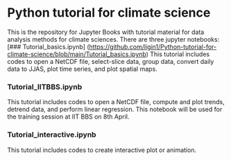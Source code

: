 # Python tutorial for climate science
This is the repository for Jupyter Books with tutorial material for data analysis methods for climate sciences. There are three jupyter notebooks:
[### Tutorial_basics.ipynb] (https://github.com/ligin1/Python-tutorial-for-climate-science/blob/main/Tutorial_basics.ipynb)
This tutorial includes codes to open a NetCDF file, select-slice data, group data, convert daily data to JJAS, plot time series, and plot spatial maps.
### Tutorial_IITBBS.ipynb
This tutorial includes codes to open a NetCDF file, compute and plot trends, detrend data, and perform linear regression. This notebook will be used for the training session at IIT BBS on 8th April.
### Tutorial_interactive.ipynb
This tutorial includes codes to create interactive plot or animation.



